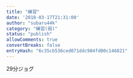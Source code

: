 ```yaml
---
title: "練習"
date: '2018-03-17T21:31:00'
author: "subaru44k"
category: "練習(弱)"
status: "publish"
allowComments: true
convertBreaks: false
entryHash: "6c35cb536ced071ddc984fd00c146821"
---
```

29分ジョグ

